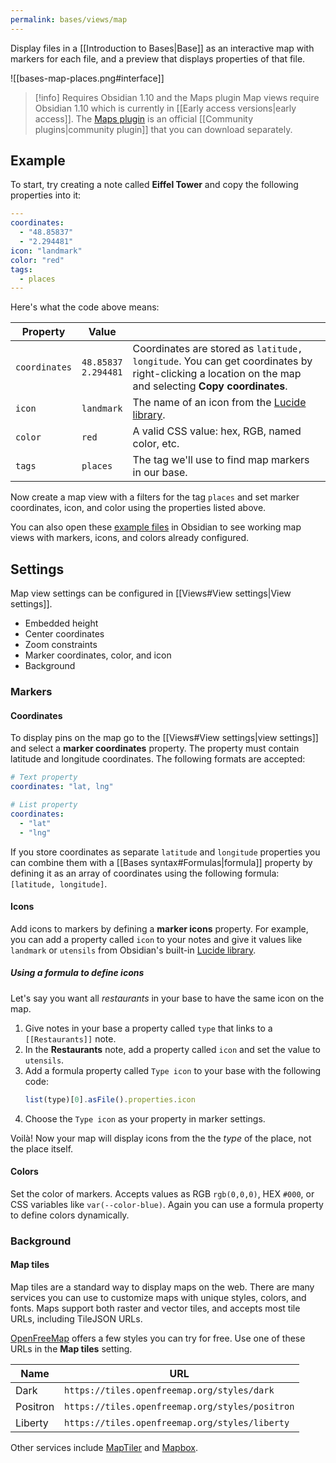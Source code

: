 ```yaml
---
permalink: bases/views/map
---
```

Display files in a [[Introduction to Bases|Base]] as an interactive map with markers for each file, and a preview that displays properties of that file.

![[bases-map-places.png#interface]]

> [!info] Requires Obsidian 1.10 and the Maps plugin
> Map views require Obsidian 1.10 which is currently in [[Early access versions|early access]].  The [Maps plugin](https://github.com/obsidianmd/obsidian-maps) is an official [[Community plugins|community plugin]] that you can download separately.

## Example

To start, try creating a note called **Eiffel Tower** and copy the following properties into it:

```yaml
---
coordinates:
  - "48.85837"
  - "2.294481"
icon: "landmark"
color: "red"
tags:
  - places
---
```

Here's what the code above means:

| Property      | Value                    |                                                                                                                                                      |
| ------------- | ------------------------ | ---------------------------------------------------------------------------------------------------------------------------------------------------- |
| `coordinates` | `48.85837`<br>`2.294481` | Coordinates are stored as `latitude, longitude`. You can get coordinates by right-clicking a location on the map and selecting **Copy coordinates**. |
| `icon`        | `landmark`               | The name of an icon from the [Lucide library](https://lucide.dev/).                                                                                  |
| `color`       | `red`                    | A valid CSS value: hex, RGB, named color, etc.                                                                                                       |
| `tags`        | `places`                 | The tag we'll use to find map markers in our base.                                                                                                   |
Now create a map view with a filters for the tag `places` and set marker coordinates, icon, and color using the properties listed above. 

You can also open these [example files](https://github.com/obsidianmd/obsidian-maps/tree/master/examples) in Obsidian to see working map views with markers, icons, and colors already configured.

## Settings

Map view settings can be configured in [[Views#View settings|View settings]].

- Embedded height
- Center coordinates
- Zoom constraints
- Marker coordinates, color, and icon
- Background

### Markers

#### Coordinates

To display pins on the map go to the [[Views#View settings|view settings]] and select a **marker coordinates** property. The property must contain latitude and longitude coordinates. The following formats are accepted:

```yaml
# Text property
coordinates: "lat, lng"

# List property
coordinates:
  - "lat"
  - "lng"
```

If you store coordinates as separate `latitude` and `longitude` properties you can combine them with a [[Bases syntax#Formulas|formula]] property by defining it as an array of coordinates using the following formula: `[latitude, longitude]`.

#### Icons

Add icons to markers by defining a **marker icons** property. For example, you can add a property called `icon` to your notes and give it values like `landmark` or `utensils` from Obsidian's built-in [Lucide library](https://lucide.dev/icons/).

##### Using a formula to define icons

Let's say you want all *restaurants* in your base to have the same icon on the map.

1. Give notes in your base a property called `type` that links to a `[[Restaurants]]` note.
2. In the **Restaurants** note, add a property called `icon` and set the value to `utensils`.
3. Add a formula property called `Type icon` to your base with the following code:
	```js
	list(type)[0].asFile().properties.icon
	```
4. Choose the `Type icon` as your property in marker settings.

Voilà! Now your map will display icons from the the *type* of the place, not the place itself.

#### Colors

Set the color of markers. Accepts values as RGB `rgb(0,0,0)`, HEX `#000`, or CSS variables like `var(--color-blue)`. Again you can use a formula property to define colors dynamically.

### Background

#### Map tiles

Map tiles are a standard way to display maps on the web. There are many services you can use to customize maps with unique styles, colors, and fonts. Maps support both raster and vector tiles, and accepts most tile URLs, including TileJSON URLs.

[OpenFreeMap](https://openfreemap.org/) offers a few styles you can try for free. Use one of these URLs in the **Map tiles** setting.

| Name     | URL                                              |
| -------- | ------------------------------------------------ |
| Dark     | `https://tiles.openfreemap.org/styles/dark`      |
| Positron | `https://tiles.openfreemap.org/styles/positron`  |
| Liberty  | ``https://tiles.openfreemap.org/styles/liberty`` |
Other services include [MapTiler](https://www.maptiler.com/) and [Mapbox](https://www.mapbox.com/).